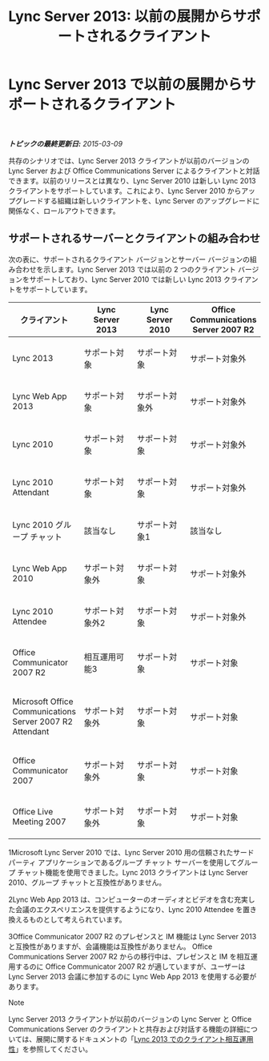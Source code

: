 ﻿---
title: 'Lync Server 2013: 以前の展開からサポートされるクライアント'
TOCTitle: 以前の展開からサポートされるクライアント
ms:assetid: 69d427f8-57a5-4244-b2ed-f2eb7600285e
ms:mtpsurl: https://technet.microsoft.com/ja-jp/library/Gg398499(v=OCS.15)
ms:contentKeyID: 48272393
ms.date: 05/19/2016
mtps_version: v=OCS.15
ms.translationtype: HT
---

# Lync Server 2013 で以前の展開からサポートされるクライアント

 

_**トピックの最終更新日:** 2015-03-09_

共存のシナリオでは、Lync Server 2013 クライアントが以前のバージョンの Lync Server および Office Communications Server によるクライアントと対話できます。以前のリリースとは異なり、Lync Server 2010 は新しい Lync 2013 クライアントをサポートしています。これにより、Lync Server 2010 からアップグレードする組織は新しいクライアントを、Lync Server のアップグレードに関係なく、ロールアウトできます。

## サポートされるサーバーとクライアントの組み合わせ

次の表に、サポートされるクライアント バージョンとサーバー バージョンの組み合わせを示します。Lync Server 2013 では以前の 2 つのクライアント バージョンをサポートしており、Lync Server 2010 では新しい Lync 2013 クライアントをサポートしています。


<table>
<colgroup>
<col style="width: 25%" />
<col style="width: 25%" />
<col style="width: 25%" />
<col style="width: 25%" />
</colgroup>
<thead>
<tr class="header">
<th>クライアント</th>
<th>Lync Server 2013</th>
<th>Lync Server 2010</th>
<th>Office Communications Server 2007 R2</th>
</tr>
</thead>
<tbody>
<tr class="odd">
<td><p>Lync 2013</p></td>
<td><p>サポート対象</p></td>
<td><p>サポート対象</p></td>
<td><p>サポート対象外</p></td>
</tr>
<tr class="even">
<td><p>Lync Web App 2013</p></td>
<td><p>サポート対象</p></td>
<td><p>サポート対象外</p></td>
<td><p>サポート対象外</p></td>
</tr>
<tr class="odd">
<td><p>Lync 2010</p></td>
<td><p>サポート対象</p></td>
<td><p>サポート対象</p></td>
<td><p>サポート対象外</p></td>
</tr>
<tr class="even">
<td><p>Lync 2010 Attendant</p></td>
<td><p>サポート対象</p></td>
<td><p>サポート対象</p></td>
<td><p>サポート対象外</p></td>
</tr>
<tr class="odd">
<td><p>Lync 2010 グループ チャット</p></td>
<td><p>該当なし</p></td>
<td><p>サポート対象1</p></td>
<td><p>該当なし</p></td>
</tr>
<tr class="even">
<td><p>Lync Web App 2010</p></td>
<td><p>サポート対象外</p></td>
<td><p>サポート対象</p></td>
<td><p>サポート対象外</p></td>
</tr>
<tr class="odd">
<td><p>Lync 2010 Attendee</p></td>
<td><p>サポート対象外2</p></td>
<td><p>サポート対象</p></td>
<td><p>サポート対象外</p></td>
</tr>
<tr class="even">
<td><p>Office Communicator 2007 R2</p></td>
<td><p>相互運用可能3</p></td>
<td><p>サポート対象</p></td>
<td><p>サポート対象</p></td>
</tr>
<tr class="odd">
<td><p>Microsoft Office Communications Server 2007 R2 Attendant</p></td>
<td><p>サポート対象外</p></td>
<td><p>サポート対象</p></td>
<td><p>サポート対象</p></td>
</tr>
<tr class="even">
<td><p>Office Communicator 2007</p></td>
<td><p>サポート対象外</p></td>
<td><p>サポート対象</p></td>
<td><p>サポート対象</p></td>
</tr>
<tr class="odd">
<td><p>Office Live Meeting 2007</p></td>
<td><p>サポート対象外</p></td>
<td><p>サポート対象</p></td>
<td><p>サポート対象</p></td>
</tr>
</tbody>
</table>


1Microsoft Lync Server 2010 では、Lync Server 2010 用の信頼されたサードパーティ アプリケーションであるグループ チャット サーバーを使用してグループ チャット機能を使用できました。Lync 2013 クライアントは Lync Server 2010、グループ チャットと互換性がありません。

2Lync Web App 2013 は、コンピューターのオーディオとビデオを含む充実した会議のエクスペリエンスを提供するようになり、Lync 2010 Attendee を置き換えるものとして考えられています。

3Office Communicator 2007 R2 のプレゼンスと IM 機能は Lync Server 2013 と互換性がありますが、会議機能は互換性がありません。 Office Communications Server 2007 R2 からの移行中は、プレゼンスと IM を相互運用するのに Office Communicator 2007 R2 が適していますが、ユーザーは Lync Server 2013 会議に参加するのに Lync Web App 2013 を使用する必要があります。

> [!NOTE]
> Lync Server 2013 クライアントが以前のバージョンの Lync Server と Office Communications Server のクライアントと共存および対話する機能の詳細については、展開に関するドキュメントの「<a href="lync-server-2013-client-interoperability-in-lync-2013.md">Lync 2013 でのクライアント相互運用性</a>」を参照してください。

